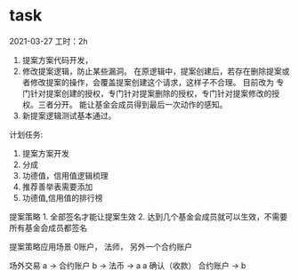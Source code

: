 # task

2021-03-27
工时：2h
1. 提案方案代码开发，
2. 修改提案逻辑，防止某些漏洞。
    在原逻辑中，提案创建后，若存在删除提案或者修改提案的操作，会覆盖提案创建这个请求，这样子不合理。
    目前改为 专门针对提案创建的授权，专门针对提案删除的授权，专门针对提案修改的授权。三者分开。
    能让基金会成员得到最后一次动作的感知。
3. 新提案逻辑测试基本通过。



计划任务:
1. 提案方案开发
2. 分成
3. 功德值，信用值逻辑梳理
4. 推荐善举表需要添加
5. 功德值,信用值的排行榜

提案策略
    1. 全部签名才能让提案生效
    2. 达到几个基金会成员就可以生效，不需要所有基金会成员都签名





提案策略应用场景
    0账户， 法师， 另外一个合约账户 

场外交易
    a -> 合约账户 
                b -> 法币 -> a
                             a 确认（收款） 
                                        合约账户 -> b


